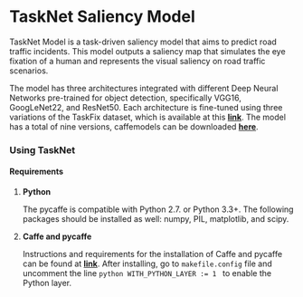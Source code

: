 # TaskNet Saliency Model
TaskNet Model is a task-driven saliency model that aims to predict road traffic incidents. This model outputs a saliency map that simulates the eye fixation of a human and represents the visual saliency on road traffic scenarios. 

The model has three architectures integrated with different Deep Neural Networks pre-trained for object detection, specifically VGG16, GoogLeNet22, and ResNet50. Each architecture is fine-tuned using three variations of the TaskFix dataset, which is available at this **[link](https://tinyurl.com/TaskFix2020)**. The model has a total of nine versions, caffemodels can be downloaded **[here](https://tinyurl.com/TaskNetCaffemodels)**.

### Using TaskNet

#### Requirements
1.  **Python**

    The pycaffe is compatible with Python 2.7. or Python 3.3+.
    The following packages should be installed as well: numpy, PIL, matplotlib, and scipy.
2.  **Caffe and pycaffe**

    Instructions and requirements for the installation of Caffe and pycaffe can be found at **[link](http://caffe.berkeleyvision.org/installation.html)**.
    After installing, go to ```` makefile.config ```` file and uncomment the line ````python WITH_PYTHON_LAYER := 1 ```` to enable the Python layer.
    
    
    

